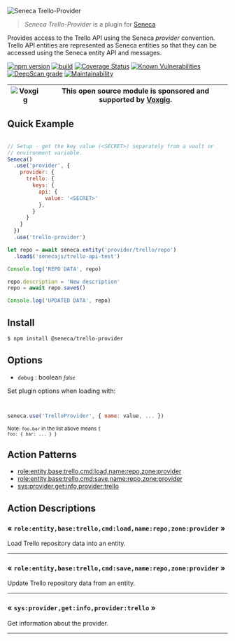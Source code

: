 ![Seneca Trello-Provider](http://senecajs.org/files/assets/seneca-logo.png)

> _Seneca Trello-Provider_ is a plugin for [Seneca](http://senecajs.org)


Provides access to the Trello API using the Seneca *provider*
convention. Trello API entities are represented as Seneca entities so
that they can be accessed using the Seneca entity API and messages.


[![npm version](https://img.shields.io/npm/v/@seneca/trello-provider.svg)](https://npmjs.com/package/@seneca/trello-provider)
[![build](https://github.com/senecajs/seneca-trello-provider/actions/workflows/build.yml/badge.svg)](https://github.com/senecajs/seneca-trello-provider/actions/workflows/build.yml)
[![Coverage Status](https://coveralls.io/repos/github/senecajs/seneca-trello-provider/badge.svg?branch=main)](https://coveralls.io/github/senecajs/seneca-trello-provider?branch=main)
[![Known Vulnerabilities](https://snyk.io/test/github/senecajs/seneca-trello-provider/badge.svg)](https://snyk.io/test/github/senecajs/seneca-trello-provider)
[![DeepScan grade](https://deepscan.io/api/teams/5016/projects/19462/branches/505954/badge/grade.svg)](https://deepscan.io/dashboard#view=project&tid=5016&pid=19462&bid=505954)
[![Maintainability](https://api.codeclimate.com/v1/badges/f76e83896b731bb5d609/maintainability)](https://codeclimate.com/github/senecajs/seneca-trello-provider/maintainability)


| ![Voxgig](https://www.voxgig.com/res/img/vgt01r.png) | This open source module is sponsored and supported by [Voxgig](https://www.voxgig.com). |
|---|---|


## Quick Example


```js

// Setup - get the key value (<SECRET>) separately from a vault or
// environment variable.
Seneca()
  .use('provider', {
    provider: {
      trello: {
        keys: {
          api: {
            value: '<SECRET>'
          },
        }
      }
    }
  })
  .use('trello-provider')

let repo = await seneca.entity('provider/trello/repo')
  .load$('senecajs/trello-api-test')

Console.log('REPO DATA', repo)

repo.description = 'New description'
repo = await repo.save$()

Console.log('UPDATED DATA', repo)

```

## Install

```sh
$ npm install @seneca/trello-provider
```



<!--START:options-->


## Options

* `debug` : boolean <i><small>false</small></i>


Set plugin options when loading with:
```js


seneca.use('TrelloProvider', { name: value, ... })


```


<small>Note: <code>foo.bar</code> in the list above means 
<code>{ foo: { bar: ... } }</code></small> 



<!--END:options-->

<!--START:action-list-->


## Action Patterns

* [role:entity,base:trello,cmd:load,name:repo,zone:provider](#-roleentitybasetrellocmdloadnamerepozoneprovider-)
* [role:entity,base:trello,cmd:save,name:repo,zone:provider](#-roleentitybasetrellocmdsavenamerepozoneprovider-)
* [sys:provider,get:info,provider:trello](#-sysprovidergetinfoprovidertrello-)


<!--END:action-list-->

<!--START:action-desc-->


## Action Descriptions

### &laquo; `role:entity,base:trello,cmd:load,name:repo,zone:provider` &raquo;

Load Trello repository data into an entity.



----------
### &laquo; `role:entity,base:trello,cmd:save,name:repo,zone:provider` &raquo;

Update Trello repository data from an entity.



----------
### &laquo; `sys:provider,get:info,provider:trello` &raquo;

Get information about the provider.



----------


<!--END:action-desc-->
